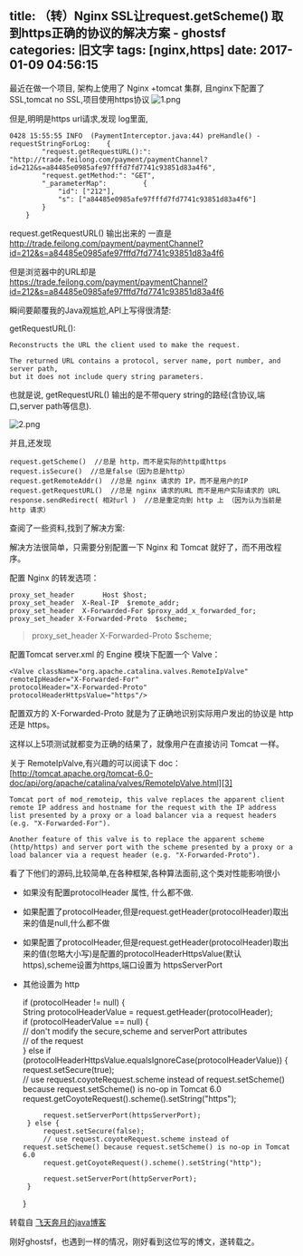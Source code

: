 title: （转）Nginx SSL让request.getScheme() 取到https正确的协议的解决方案 - ghostsf
categories: 旧文字
tags: [nginx,https]
date: 2017-01-09 04:56:15
---
最近在做一个项目, 架构上使用了 Nginx +tomcat 集群, 且nginx下配置了SSL,tomcat no SSL,项目使用https协议
![1.png][1]

但是,明明是https url请求,发现 log里面,

    0428 15:55:55 INFO  (PaymentInterceptor.java:44) preHandle() - requestStringForLog:    {  
            "request.getRequestURL():": "http://trade.feilong.com/payment/paymentChannel?id=212&s=a84485e0985afe97fffd7fd7741c93851d83a4f6",  
            "request.getMethod:": "GET",  
            "_parameterMap":         {  
                "id": ["212"],  
                "s": ["a84485e0985afe97fffd7fd7741c93851d83a4f6"]  
            }  
        }  

request.getRequestURL() 输出出来的 一直是  
http://trade.feilong.com/payment/paymentChannel?id=212&s=a84485e0985afe97fffd7fd7741c93851d83a4f6
 
但是浏览器中的URL却是
https://trade.feilong.com/payment/paymentChannel?id=212&s=a84485e0985afe97fffd7fd7741c93851d83a4f6
 
 
瞬间要颠覆我的Java观尴尬,API上写得很清楚:
 
getRequestURL():

    Reconstructs the URL the client used to make the request.   
      
    The returned URL contains a protocol, server name, port number, and server path,   
    but it does not include query string parameters.  

也就是说, getRequestURL() 输出的是不带query string的路经(含协议,端口,server path等信息).

![2.png][2]

并且,还发现

    request.getScheme()  //总是 http，而不是实际的http或https  
    request.isSecure()  //总是false（因为总是http）  
    request.getRemoteAddr()  //总是 nginx 请求的 IP，而不是用户的IP  
    request.getRequestURL()  //总是 nginx 请求的URL 而不是用户实际请求的 URL  
    response.sendRedirect( 相对url )  //总是重定向到 http 上 （因为认为当前是 http 请求） 

查阅了一些资料,找到了解决方案:
 
解决方法很简单，只需要分别配置一下 Nginx 和 Tomcat 就好了，而不用改程序。
 
配置 Nginx 的转发选项：

    proxy_set_header       Host $host;  
    proxy_set_header  X-Real-IP  $remote_addr;  
    proxy_set_header  X-Forwarded-For $proxy_add_x_forwarded_for;  
    proxy_set_header X-Forwarded-Proto  $scheme;  

> proxy_set_header X-Forwarded-Proto $scheme;

配置Tomcat server.xml 的 Engine 模块下配置一个 Valve：

    <Valve className="org.apache.catalina.valves.RemoteIpValve"  
    remoteIpHeader="X-Forwarded-For"  
    protocolHeader="X-Forwarded-Proto"  
    protocolHeaderHttpsValue="https"/>  

配置双方的 X-Forwarded-Proto 就是为了正确地识别实际用户发出的协议是 http 还是 https。
 
这样以上5项测试就都变为正确的结果了，就像用户在直接访问 Tomcat 一样。


关于 RemoteIpValve,有兴趣的可以阅读下 doc：
[http://tomcat.apache.org/tomcat-6.0-doc/api/org/apache/catalina/valves/RemoteIpValve.html][3]

    Tomcat port of mod_remoteip, this valve replaces the apparent client remote IP address and hostname for the request with the IP address list presented by a proxy or a load balancer via a request headers (e.g. "X-Forwarded-For").   
       
    Another feature of this valve is to replace the apparent scheme (http/https) and server port with the scheme presented by a proxy or a load balancer via a request header (e.g. "X-Forwarded-Proto").   

看了下他们的源码,比较简单,在各种框架,各种算法面前,这个类对性能影响很小
 

 - 如果没有配置protocolHeader 属性, 什么都不做.
 - 如果配置了protocolHeader,但是request.getHeader(protocolHeader)取出来的值是null,什么都不做
 - 如果配置了protocolHeader,但是request.getHeader(protocolHeader)取出来的值(忽略大小写)是配置的protocolHeaderHttpsValue(默认https),scheme设置为https,端口设置为 httpsServerPort
 - 其他设置为 http

    if (protocolHeader != null) {  
        String protocolHeaderValue = request.getHeader(protocolHeader);  
        if (protocolHeaderValue == null) {  
            // don't modify the secure,scheme and serverPort attributes  
            // of the request  
        } else if (protocolHeaderHttpsValue.equalsIgnoreCase(protocolHeaderValue)) {  
            request.setSecure(true);  
            // use request.coyoteRequest.scheme instead of request.setScheme() because request.setScheme() is no-op in Tomcat 6.0  
            request.getCoyoteRequest().scheme().setString("https");  
              
            request.setServerPort(httpsServerPort);  
        } else {  
            request.setSecure(false);  
            // use request.coyoteRequest.scheme instead of request.setScheme() because request.setScheme() is no-op in Tomcat 6.0  
            request.getCoyoteRequest().scheme().setString("http");  
              
            request.setServerPort(httpServerPort);  
        }  
    }  

转载自 [飞天奔月的java博客][4]

刚好ghostsf，也遇到一样的情况，刚好看到这位写的博文，遂转载之。

  [1]: http://www.ghostsf.com/usr/uploads/2017/01/706349000.png
  [2]: http://www.ghostsf.com/usr/uploads/2017/01/601473297.png
  [3]: http://tomcat.apache.org/tomcat-6.0-doc/api/org/apache/catalina/valves/RemoteIpValve.html
  [4]: http://feitianbenyue.iteye.com/blog/2056357